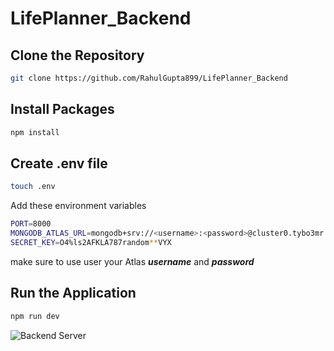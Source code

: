 # LifePlanner_Backend

## Clone the Repository
```bash
git clone https://github.com/RahulGupta899/LifePlanner_Backend
```

## Install Packages
```bash
npm install
```

## Create .env file
```bash
touch .env
```
Add these environment variables
```bash
PORT=8000
MONGODB_ATLAS_URL=mongodb+srv://<username>:<password>@cluster0.tybo3mr.mongodb.net/LifePlanner?retryWrites=true&w=majority
SECRET_KEY=O4%ls2AFKLA787random**VYX
```
make sure to use user your Atlas ___username___ and ___password___

## Run the Application
```bash
npm run dev
```

![Backend Server](https://github.com/RahulGupta899/LifePlanner_Backend/assets/64692111/e9974813-2536-43e3-86df-166f2019819e)

